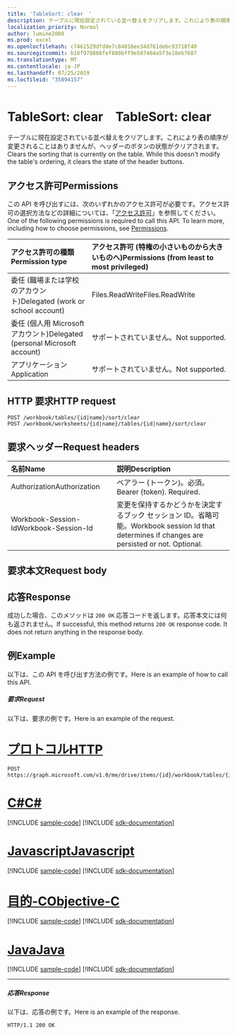 ```yaml
---
title: 'TableSort: clear　'
description: テーブルに現在設定されている並べ替えをクリアします。これにより表の順序が変更されることはありませんが、ヘッダーのボタンの状態がクリアされます。
localization_priority: Normal
author: lumine2008
ms.prod: excel
ms.openlocfilehash: c7461529dfdde7c84816ee34d761debc93718f40
ms.sourcegitcommit: b18f978808fef800bff9e587464a5f3e18eb7687
ms.translationtype: MT
ms.contentlocale: ja-JP
ms.lasthandoff: 07/25/2019
ms.locfileid: "35894157"
---
```

# <a name="tablesort-clear"></a><span data-ttu-id="3fce1-104">TableSort: clear　</span><span class="sxs-lookup"><span data-stu-id="3fce1-104">TableSort: clear</span></span>

<span data-ttu-id="3fce1-p102">テーブルに現在設定されている並べ替えをクリアします。これにより表の順序が変更されることはありませんが、ヘッダーのボタンの状態がクリアされます。</span><span class="sxs-lookup"><span data-stu-id="3fce1-p102">Clears the sorting that is currently on the table. While this doesn't modify the table's ordering, it clears the state of the header buttons.</span></span>
## <a name="permissions"></a><span data-ttu-id="3fce1-107">アクセス許可</span><span class="sxs-lookup"><span data-stu-id="3fce1-107">Permissions</span></span>
<span data-ttu-id="3fce1-p103">この API を呼び出すには、次のいずれかのアクセス許可が必要です。アクセス許可の選択方法などの詳細については、「[アクセス許可](/graph/permissions-reference)」を参照してください。</span><span class="sxs-lookup"><span data-stu-id="3fce1-p103">One of the following permissions is required to call this API. To learn more, including how to choose permissions, see [Permissions](/graph/permissions-reference).</span></span>

|<span data-ttu-id="3fce1-110">アクセス許可の種類</span><span class="sxs-lookup"><span data-stu-id="3fce1-110">Permission type</span></span>      | <span data-ttu-id="3fce1-111">アクセス許可 (特権の小さいものから大きいものへ)</span><span class="sxs-lookup"><span data-stu-id="3fce1-111">Permissions (from least to most privileged)</span></span>              |
|:--------------------|:---------------------------------------------------------|
|<span data-ttu-id="3fce1-112">委任 (職場または学校のアカウント)</span><span class="sxs-lookup"><span data-stu-id="3fce1-112">Delegated (work or school account)</span></span> | <span data-ttu-id="3fce1-113">Files.ReadWrite</span><span class="sxs-lookup"><span data-stu-id="3fce1-113">Files.ReadWrite</span></span>    |
|<span data-ttu-id="3fce1-114">委任 (個人用 Microsoft アカウント)</span><span class="sxs-lookup"><span data-stu-id="3fce1-114">Delegated (personal Microsoft account)</span></span> | <span data-ttu-id="3fce1-115">サポートされていません。</span><span class="sxs-lookup"><span data-stu-id="3fce1-115">Not supported.</span></span>    |
|<span data-ttu-id="3fce1-116">アプリケーション</span><span class="sxs-lookup"><span data-stu-id="3fce1-116">Application</span></span> | <span data-ttu-id="3fce1-117">サポートされていません。</span><span class="sxs-lookup"><span data-stu-id="3fce1-117">Not supported.</span></span> |

## <a name="http-request"></a><span data-ttu-id="3fce1-118">HTTP 要求</span><span class="sxs-lookup"><span data-stu-id="3fce1-118">HTTP request</span></span>
<!-- { "blockType": "ignored" } -->
```http
POST /workbook/tables/{id|name}/sort/clear
POST /workbook/worksheets/{id|name}/tables/{id|name}/sort/clear

```
## <a name="request-headers"></a><span data-ttu-id="3fce1-119">要求ヘッダー</span><span class="sxs-lookup"><span data-stu-id="3fce1-119">Request headers</span></span>
| <span data-ttu-id="3fce1-120">名前</span><span class="sxs-lookup"><span data-stu-id="3fce1-120">Name</span></span>       | <span data-ttu-id="3fce1-121">説明</span><span class="sxs-lookup"><span data-stu-id="3fce1-121">Description</span></span>|
|:---------------|:----------|
| <span data-ttu-id="3fce1-122">Authorization</span><span class="sxs-lookup"><span data-stu-id="3fce1-122">Authorization</span></span>  | <span data-ttu-id="3fce1-p104">ベアラー {トークン}。必須。</span><span class="sxs-lookup"><span data-stu-id="3fce1-p104">Bearer {token}. Required.</span></span> |
| <span data-ttu-id="3fce1-125">Workbook-Session-Id</span><span class="sxs-lookup"><span data-stu-id="3fce1-125">Workbook-Session-Id</span></span>  | <span data-ttu-id="3fce1-p105">変更を保持するかどうかを決定するブック セッション ID。省略可能。</span><span class="sxs-lookup"><span data-stu-id="3fce1-p105">Workbook session Id that determines if changes are persisted or not. Optional.</span></span>|

## <a name="request-body"></a><span data-ttu-id="3fce1-128">要求本文</span><span class="sxs-lookup"><span data-stu-id="3fce1-128">Request body</span></span>

## <a name="response"></a><span data-ttu-id="3fce1-129">応答</span><span class="sxs-lookup"><span data-stu-id="3fce1-129">Response</span></span>

<span data-ttu-id="3fce1-p106">成功した場合、このメソッドは `200 OK` 応答コードを返します。応答本文には何も返されません。</span><span class="sxs-lookup"><span data-stu-id="3fce1-p106">If successful, this method returns `200 OK` response code. It does not return anything in the response body.</span></span>

## <a name="example"></a><span data-ttu-id="3fce1-132">例</span><span class="sxs-lookup"><span data-stu-id="3fce1-132">Example</span></span>
<span data-ttu-id="3fce1-133">以下は、この API を呼び出す方法の例です。</span><span class="sxs-lookup"><span data-stu-id="3fce1-133">Here is an example of how to call this API.</span></span>
##### <a name="request"></a><span data-ttu-id="3fce1-134">要求</span><span class="sxs-lookup"><span data-stu-id="3fce1-134">Request</span></span>
<span data-ttu-id="3fce1-135">以下は、要求の例です。</span><span class="sxs-lookup"><span data-stu-id="3fce1-135">Here is an example of the request.</span></span>

# <a name="httptabhttp"></a>[<span data-ttu-id="3fce1-136">プロトコル</span><span class="sxs-lookup"><span data-stu-id="3fce1-136">HTTP</span></span>](#tab/http)
<!-- {
  "blockType": "request",
  "name": "tablesort_clear"
}-->
```http
POST https://graph.microsoft.com/v1.0/me/drive/items/{id}/workbook/tables/{id|name}/sort/clear
```
# <a name="ctabcsharp"></a>[<span data-ttu-id="3fce1-137">C#</span><span class="sxs-lookup"><span data-stu-id="3fce1-137">C#</span></span>](#tab/csharp)
[!INCLUDE [sample-code](../includes/snippets/csharp/tablesort-clear-csharp-snippets.md)]
[!INCLUDE [sdk-documentation](../includes/snippets/snippets-sdk-documentation-link.md)]

# <a name="javascripttabjavascript"></a>[<span data-ttu-id="3fce1-138">Javascript</span><span class="sxs-lookup"><span data-stu-id="3fce1-138">Javascript</span></span>](#tab/javascript)
[!INCLUDE [sample-code](../includes/snippets/javascript/tablesort-clear-javascript-snippets.md)]
[!INCLUDE [sdk-documentation](../includes/snippets/snippets-sdk-documentation-link.md)]

# <a name="objective-ctabobjc"></a>[<span data-ttu-id="3fce1-139">目的-C</span><span class="sxs-lookup"><span data-stu-id="3fce1-139">Objective-C</span></span>](#tab/objc)
[!INCLUDE [sample-code](../includes/snippets/objc/tablesort-clear-objc-snippets.md)]
[!INCLUDE [sdk-documentation](../includes/snippets/snippets-sdk-documentation-link.md)]

# <a name="javatabjava"></a>[<span data-ttu-id="3fce1-140">Java</span><span class="sxs-lookup"><span data-stu-id="3fce1-140">Java</span></span>](#tab/java)
[!INCLUDE [sample-code](../includes/snippets/java/tablesort-clear-java-snippets.md)]
[!INCLUDE [sdk-documentation](../includes/snippets/snippets-sdk-documentation-link.md)]

---


##### <a name="response"></a><span data-ttu-id="3fce1-141">応答</span><span class="sxs-lookup"><span data-stu-id="3fce1-141">Response</span></span>
<span data-ttu-id="3fce1-142">以下は、応答の例です。</span><span class="sxs-lookup"><span data-stu-id="3fce1-142">Here is an example of the response.</span></span> 
<!-- {
  "blockType": "response",
  "truncated": true
} -->
```http
HTTP/1.1 200 OK
```

<!-- uuid: 8fcb5dbc-d5aa-4681-8e31-b001d5168d79
2015-10-25 14:57:30 UTC -->
<!-- {
  "type": "#page.annotation",
  "description": "TableSort: clear",
  "keywords": "",
  "section": "documentation",
  "tocPath": "",
  "suppressions": [
  ]
}-->
